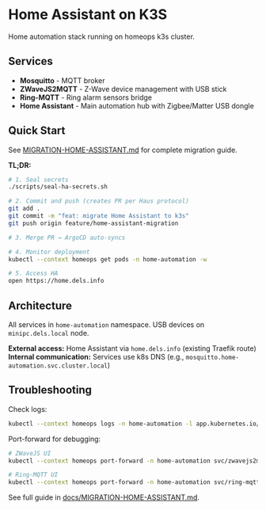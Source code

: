 # Home Assistant on K3S

Home automation stack running on homeops k3s cluster.

## Services

- **Mosquitto** - MQTT broker
- **ZWaveJS2MQTT** - Z-Wave device management with USB stick
- **Ring-MQTT** - Ring alarm sensors bridge  
- **Home Assistant** - Main automation hub with Zigbee/Matter USB dongle

## Quick Start

See [MIGRATION-HOME-ASSISTANT.md](../../docs/MIGRATION-HOME-ASSISTANT.md) for complete migration guide.

**TL;DR:**
```bash
# 1. Seal secrets
./scripts/seal-ha-secrets.sh

# 2. Commit and push (creates PR per Haus protocol)
git add .
git commit -m "feat: migrate Home Assistant to k3s"
git push origin feature/home-assistant-migration

# 3. Merge PR → ArgoCD auto-syncs

# 4. Monitor deployment
kubectl --context homeops get pods -n home-automation -w

# 5. Access HA
open https://home.dels.info
```

## Architecture

All services in `home-automation` namespace. USB devices on `minipc.dels.local` node.

**External access:** Home Assistant via `home.dels.info` (existing Traefik route)  
**Internal communication:** Services use k8s DNS (e.g., `mosquitto.home-automation.svc.cluster.local`)

## Troubleshooting

Check logs:
```bash
kubectl --context homeops logs -n home-automation -l app.kubernetes.io/name=<service-name>
```

Port-forward for debugging:
```bash
# ZWaveJS UI
kubectl --context homeops port-forward -n home-automation svc/zwavejs2mqtt 8091:8091

# Ring-MQTT UI
kubectl --context homeops port-forward -n home-automation svc/ring-mqtt 55123:55123
```

See full guide in [docs/MIGRATION-HOME-ASSISTANT.md](../../docs/MIGRATION-HOME-ASSISTANT.md).


